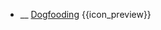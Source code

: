 * __ [Dogfooding]({{baseUrl}}/testing/testingTypes/dogfooding) <trigger for="pop:testing-dogfooding-preview">{{icon_preview}}</trigger>

<popover id="pop:testing-dogfooding-preview" title="{{icon_preview}} Dogfooding" placement="right">
  <div slot="content">
    <include src=".\preview.md" />
  </div>
</popover>
